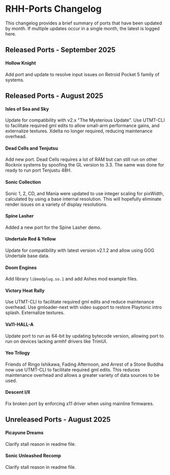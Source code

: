 # RHH-Ports Changelog

This changelog provides a brief summary of ports that have been updated by month. If multiple updates occur in a single month, the latest is logged here.

## Released Ports - September 2025

#### Hollow Knight
Add port and update to resolve input issues on Retroid Pocket 5 family of systems.

## Released Ports - August 2025

#### Isles of Sea and Sky
Update for compatibility with v2.x "The Mysterious Update". Use UTMT-CLI to facilitate required gml edits to allow small-arm performance gains, and externalize textures. Xdelta no longer required, reducing maintenance overhead.

#### Dead Cells and Tenjutsu
Add new port. Dead Cells requires a lot of RAM but can still run on other Rocknix systems by spoofing the GL version to 3.3. The same was done for ready to run port Tenjustu 48H.

#### Sonic Collection
Sonic 1, 2, CD, and Mania were updated to use integer scaling for pixWidth, calculated by using a base internal resolution. This will hopefully eliminate render issues on a variety of display resolutions.

#### Spine Lasher
Added a new port for the Spine Lasher demo.

#### Undertale Red & Yellow
Update for compatibility with latest version v2.1.2 and allow using GOG Undertale base data.

#### Doom Engines
Add library `libmodplug.so.1` and add Ashes mod example files.

#### Victory Heat Rally
Use UTMT-CLI to facilitate required gml edits and reduce maintenance overhead. Use gmloader-next with video support to restore Playtonic intro splash. Externalize textures.

#### Va11-HALL-A
Update port to run as 64-bit by updating bytecode version, allowing port to run on devices lacking armhf drivers like TrimUI.

#### Yeo Trilogy
Friends of Ringo Ishikawa, Fading Afternoon, and Arrest of a Stone Buddha now use UTMT-CLI to facilitate required gml edits. This reduces maintenance overhead and allows a greater variety of data sources to be used.

#### Descent I/II
Fix broken port by enforcing x11 driver when using mainline firmwares.

## Unreleased Ports - August 2025

#### Picayune Dreams
Clarify stall reason in readme file.

#### Sonic Unleashed Recomp
Clarify stall reason in readme file.